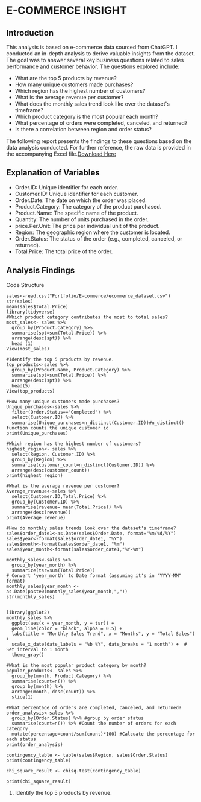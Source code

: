 # E-COMMERCE INSIGHT
## Introduction
This analysis is based on e-commerce data sourced from ChatGPT. I conducted an in-depth analysis to derive valuable insights from the dataset. The goal was to answer several key business questions related to sales performance and customer behavior. The questions explored include:

- What are the top 5 products by revenue?
- How many unique customers made purchases?
- Which region has the highest number of customers?
- What is the average revenue per customer?
- What does the monthly sales trend look like over the dataset's timeframe?
- Which product category is the most popular each month?
- What percentage of orders were completed, canceled, and returned?
- Is there a correlation between region and order status?
  
The following report presents the findings to these questions based on the data analysis conducted. For further reference, the raw data is provided in the accompanying Excel file.[Download Here](https://1drv.ms/x/c/fc11b36f16d1a624/Eco90l1gX41Dr2Rb5xDtz9QB5zamhuFdE8iGs-1fd94k2g?e=EOkf4d)
## Explanation of Variables
- Order.ID: Unique identifier for each order.
- Customer.ID: Unique identifier for each customer.
- Order.Date: The date on which the order was placed.
- Product.Category: The category of the product purchased.
- Product.Name: The specific name of the product.
- Quantity: The number of units purchased in the order.
- price.Per.Unit: The price per individual unit of the product.
- Region: The geographic region where the customer is located.
- Order.Status: The status of the order (e.g., completed, canceled, or returned).
- Total.Price: The total price of the order.

## Analysis Findings 
Code Structure 
~~~{r}
sales<-read.csv("Portfolio/E-commerce/ecommerce_dataset.csv")
str(sales)
mean(sales$Total.Price)
library(tidyverse)
#Which product category contributes the most to total sales?
most_sales<- sales %>% 
  group_by(Product.Category) %>% 
  summarise(spt=sum(Total.Price)) %>% 
  arrange(desc(spt)) %>% 
  head (1)
View(most_sales)

#Identify the top 5 products by revenue.
top_products<-sales %>% 
  group_by(Product.Name, Product.Category) %>% 
  summarise(spt=sum(Total.Price)) %>% 
  arrange(desc(spt)) %>% 
  head(5)
View(top_products)

#How many unique customers made purchases?
Unique_purchases<-sales %>% 
  filter(Order.Status=="Completed") %>% 
  select(Customer.ID) %>% 
  summarise(Unique_purchases=n_distinct(Customer.ID))#n_distinct() function counts the unique customer id
print(Unique_purchases)    

#Which region has the highest number of customers?
highest_region<- sales %>% 
  select(Region, Customer.ID) %>% 
  group_by(Region) %>% 
  summarise(customer_count=n_distinct(Customer.ID)) %>% 
  arrange(desc(customer_count))
print(highest_region)          

#What is the average revenue per customer?
Average_revenue<-sales %>% 
  select(Customer.ID,Total.Price) %>% 
  group_by(Customer.ID) %>% 
  summarise(revenue= mean(Total.Price)) %>% 
  arrange(desc(revenue))
print(Average_revenue)  

#How do monthly sales trends look over the dataset's timeframe?
sales$order_date1<-as.Date(sales$Order.Date, format="%m/%d/%Y")
sales$year<-format(sales$order_date1, "%Y")
sales$month<-format(sales$order_date1, "%m")
sales$year_month<-format(sales$order_date1,"%Y-%m")

monthly_sales<-sales %>% 
  group_by(year_month) %>% 
  summarize(tsr=sum(Total.Price))
# Convert 'year_month' to Date format (assuming it's in "YYYY-MM" format)
monthly_sales$year_month <- as.Date(paste0(monthly_sales$year_month,","))
str(monthly_sales)


library(ggplot2)
monthly_sales %>%
  ggplot(aes(x = year_month, y = tsr)) +
  geom_line(color = "black", alpha = 0.5) +
  labs(title = "Monthly Sales Trend", x = "Months", y = "Total Sales") +
  scale_x_date(date_labels = "%b %Y", date_breaks = "1 month") +  # Set interval to 1 month
  theme_gray()

#What is the most popular product category by month?
popular_products<- sales %>% 
  group_by(month, Product.Category) %>% 
  summarise(count=n()) %>%  
  group_by(month) %>% 
  arrange(month, desc(count)) %>% 
  slice(1)

#What percentage of orders are completed, canceled, and returned?
order_analysis<-sales %>% 
  group_by(Order.Status) %>% #group by order status
  summarise(count=n()) %>% #Count the number of orders for each category
  mutate(percentage=count/sum(count)*100) #Calcuate the percentage for each status
print(order_analysis)

contingency_table <- table(sales$Region, sales$Order.Status)
print(contingency_table)

chi_square_result <- chisq.test(contingency_table)

print(chi_square_result)
~~~
1. Identify the top 5 products by revenue.
   ![]()

